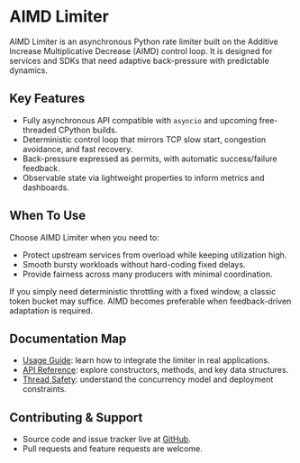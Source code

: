 # AIMD Limiter

AIMD Limiter is an asynchronous Python rate limiter built on the Additive Increase Multiplicative Decrease (AIMD) control loop. It is designed for services and SDKs that need adaptive back-pressure with predictable dynamics.

## Key Features

- Fully asynchronous API compatible with `asyncio` and upcoming free-threaded CPython builds.
- Deterministic control loop that mirrors TCP slow start, congestion avoidance, and fast recovery.
- Back-pressure expressed as permits, with automatic success/failure feedback.
- Observable state via lightweight properties to inform metrics and dashboards.

## When To Use

Choose AIMD Limiter when you need to:

- Protect upstream services from overload while keeping utilization high.
- Smooth bursty workloads without hard-coding fixed delays.
- Provide fairness across many producers with minimal coordination.

If you simply need deterministic throttling with a fixed window, a classic token bucket may suffice. AIMD becomes preferable when feedback-driven adaptation is required.

## Documentation Map

- [Usage Guide](usage.md): learn how to integrate the limiter in real applications.
- [API Reference](api.md): explore constructors, methods, and key data structures.
- [Thread Safety](thread-safety.md): understand the concurrency model and deployment constraints.

## Contributing & Support

- Source code and issue tracker live at [GitHub](https://github.com/mxcoras/aimd-limiter).
- Pull requests and feature requests are welcome.
